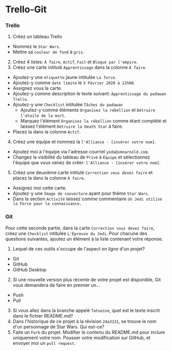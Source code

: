 # Trello-Git

### Trello
1. Créez un tableau Trello
  * Nommez le `Star Wars`.
  * Mettre sa `couleur de fond` à `gris`.
2. Créez 4 listes: `À faire`, `Actif`, `Fait` et `Bloqué par l'empire`.
3. Créez une carte intitulé `Apprentissage` dans la colonne `À faire`. 
  * Ajoutez-y une `étiquette` jaune intitulée `La force`.
  * Ajoutez-y comme `date limite` le `3 Février 2020 à 12h00`.
  * Assignez vous la carte.
  * Ajoutez-y comme description le texte suivant: `Apprentissage du padawan Trello`.
  * Ajoutez-y une `Checklist` intitulée `Tâches du padawan`
    * Ajoutez-y comme éléments `Organisez la rébellion` et `Détruire l'étoile de la mort`. 
    * Marquez l'élément `Organisez la rébellion` comme étant complété et laissez l'élément `Détruire la Death Star` à faire. 
  * Placez la dans la colonne `Actif`.
4. Créez une équipe et nommez la `l'Alliance - [insérer votre nom]`.
  * Ajoutez moi à l'équipe via l'adresse courriel `yoda@smnarnold.com`.
  * Changez la visibilité du tableau de `Privé` à `Équipe` et sélectionnez l'équipe que vous venez de créer: `l'Alliance - [insérer votre nom]`.
5. Créez une deuxième carte intitulé `Correction vous devez faire` et placez la dans la colonne `À faire`.
  * Assignez moi cette carte.
  * Ajoutez-y une `Image de couverture` ayant pour thème `Star Wars`.
  * Dans la section `Activité` laissez comme commentaire `Un Jedi utilise la Force pour la connaissance.`
  
### Git
Pour cette seconde partie, dans la carte `Correction vous devez faire`, créez une `Checklist` intitulée `L'Épreuve du Jedi`. Pour chacune des questions suivantes, ajoutez un élément à la liste contenant votre réponse.

1. Lequel de ces outils s'occupe de l'aspect *en ligne* d'un projet?
- Git
- GitHub
- GitHub Desktop
2. Si une nouvelle version plus récente de votre projet est disponible, Git vous demandera de faire en premier un...
- Push
- Pull
3. Si vous allez dans la branche appelé `Tatooine`, quel est le texte inscrit dans le fichier README.md?
4. Dans l'historique de ce projet à la révision `24a3131`, se trouve le nom d'un personnage de Star Wars. Qui est-ce?
5. Faite un `Fork` du projet. Modifier le contenu du README.md pour inclure uniquement votre nom. Pousser votre modification sur GitHub, et envoyer moi un `pull request`.
